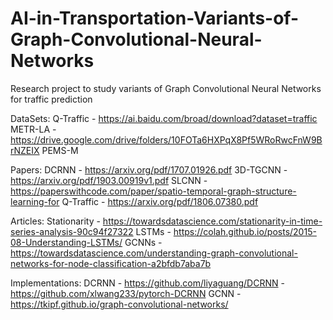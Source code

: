 # AI-in-Transportation-Variants-of-Graph-Convolutional-Neural-Networks
Research project to study variants of Graph Convolutional Neural Networks for traffic prediction


DataSets:
Q-Traffic - https://ai.baidu.com/broad/download?dataset=traffic
METR-LA - https://drive.google.com/drive/folders/10FOTa6HXPqX8Pf5WRoRwcFnW9BrNZEIX
PEMS-M

Papers:
DCRNN - https://arxiv.org/pdf/1707.01926.pdf
3D-TGCNN - https://arxiv.org/pdf/1903.00919v1.pdf
SLCNN - https://paperswithcode.com/paper/spatio-temporal-graph-structure-learning-for
Q-Traffic - https://arxiv.org/pdf/1806.07380.pdf 

Articles:
Stationarity - https://towardsdatascience.com/stationarity-in-time-series-analysis-90c94f27322
LSTMs - https://colah.github.io/posts/2015-08-Understanding-LSTMs/
GCNNs - https://towardsdatascience.com/understanding-graph-convolutional-networks-for-node-classification-a2bfdb7aba7b

Implementations:
DCRNN - https://github.com/liyaguang/DCRNN - https://github.com/xlwang233/pytorch-DCRNN
GCNN - https://tkipf.github.io/graph-convolutional-networks/






